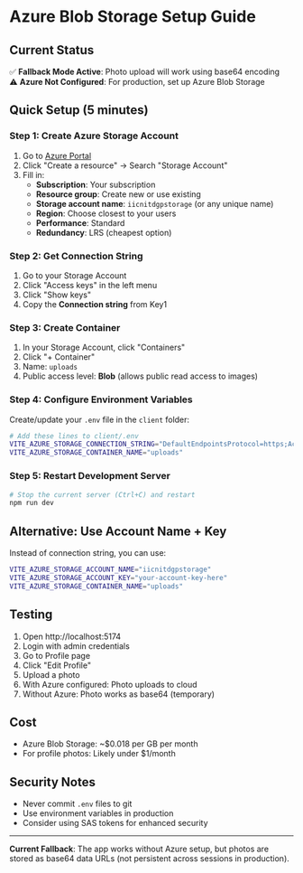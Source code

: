 # Azure Blob Storage Setup Guide

## Current Status
✅ **Fallback Mode Active**: Photo upload will work using base64 encoding  
⚠️ **Azure Not Configured**: For production, set up Azure Blob Storage

## Quick Setup (5 minutes)

### Step 1: Create Azure Storage Account
1. Go to [Azure Portal](https://portal.azure.com)
2. Click "Create a resource" → Search "Storage Account"
3. Fill in:
   - **Subscription**: Your subscription
   - **Resource group**: Create new or use existing
   - **Storage account name**: `iicnitdgpstorage` (or any unique name)
   - **Region**: Choose closest to your users
   - **Performance**: Standard
   - **Redundancy**: LRS (cheapest option)

### Step 2: Get Connection String
1. Go to your Storage Account
2. Click "Access keys" in the left menu
3. Click "Show keys"
4. Copy the **Connection string** from Key1

### Step 3: Create Container
1. In your Storage Account, click "Containers"
2. Click "+ Container"
3. Name: `uploads`
4. Public access level: **Blob** (allows public read access to images)

### Step 4: Configure Environment Variables
Create/update your `.env` file in the `client` folder:

```bash
# Add these lines to client/.env
VITE_AZURE_STORAGE_CONNECTION_STRING="DefaultEndpointsProtocol=https;AccountName=iicnitdgpstorage;AccountKey=your-key-here;EndpointSuffix=core.windows.net"
VITE_AZURE_STORAGE_CONTAINER_NAME="uploads"
```

### Step 5: Restart Development Server
```bash
# Stop the current server (Ctrl+C) and restart
npm run dev
```

## Alternative: Use Account Name + Key

Instead of connection string, you can use:
```bash
VITE_AZURE_STORAGE_ACCOUNT_NAME="iicnitdgpstorage"
VITE_AZURE_STORAGE_ACCOUNT_KEY="your-account-key-here"
VITE_AZURE_STORAGE_CONTAINER_NAME="uploads"
```

## Testing
1. Open http://localhost:5174
2. Login with admin credentials
3. Go to Profile page
4. Click "Edit Profile"
5. Upload a photo
6. With Azure configured: Photo uploads to cloud
7. Without Azure: Photo works as base64 (temporary)

## Cost
- Azure Blob Storage: ~$0.018 per GB per month
- For profile photos: Likely under $1/month

## Security Notes
- Never commit `.env` files to git
- Use environment variables in production
- Consider using SAS tokens for enhanced security

---

**Current Fallback**: The app works without Azure setup, but photos are stored as base64 data URLs (not persistent across sessions in production).
